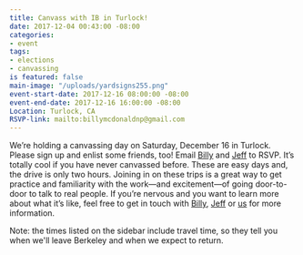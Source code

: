 ```yaml
---
title: Canvass with IB in Turlock!
date: 2017-12-04 00:43:00 -08:00
categories:
- event
tags:
- elections
- canvassing
is featured: false
main-image: "/uploads/yardsigns255.png"
event-start-date: 2017-12-16 08:00:00 -08:00
event-end-date: 2017-12-16 16:00:00 -08:00
Location: Turlock, CA
RSVP-link: mailto:billymcdonaldnp@gmail.com
---
```


We’re holding a canvassing day on Saturday, December 16 in Turlock. Please sign up and enlist some friends, too! Email [Billy](mailto:billymcdonaldnp@gmail.com) and [Jeff](mailto:carlockjeff@gmail.com) to RSVP. It’s totally cool if you have never canvassed before. These are easy days and, the drive is only two hours. Joining in on these trips is a great way to get practice and familiarity with the work—and excitement—of going door-to-door to talk to real people. If you’re nervous and you want to learn more about what it’s like, feel free to get in touch with [Billy](mailto:billymcdonaldnp@gmail.com), [Jeff](mailto:carlockjeff@gmail.com) or [us](mailto:elections+owner@indivisibleberkeley.org) for more information.

Note: the times listed on the sidebar include travel time, so they tell you when we'll leave Berkeley and when we expect to return.